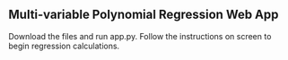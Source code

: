 ## Multi-variable Polynomial Regression Web App

Download the files and run app.py. Follow the instructions on screen to begin regression calculations.
